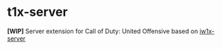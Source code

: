 # t1x-server
**[WIP]** Server extension for Call of Duty: United Offensive based on [iw1x-server](https://github.com/raphael12333/iw1x-server)
